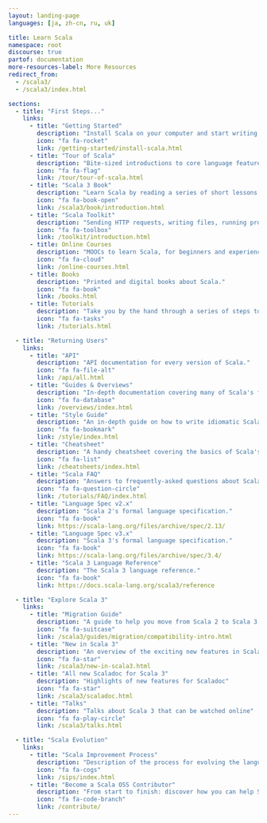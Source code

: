```yaml
---
layout: landing-page
languages: [ja, zh-cn, ru, uk]

title: Learn Scala
namespace: root
discourse: true
partof: documentation
more-resources-label: More Resources
redirect_from:
  - /scala3/
  - /scala3/index.html

sections:
  - title: "First Steps..."
    links:
      - title: "Getting Started"
        description: "Install Scala on your computer and start writing some Scala code!"
        icon: "fa fa-rocket"
        link: /getting-started/install-scala.html
      - title: "Tour of Scala"
        description: "Bite-sized introductions to core language features."
        icon: "fa fa-flag"
        link: /tour/tour-of-scala.html
      - title: "Scala 3 Book"
        description: "Learn Scala by reading a series of short lessons."
        icon: "fa fa-book-open"
        link: /scala3/book/introduction.html
      - title: "Scala Toolkit"
        description: "Sending HTTP requests, writing files, running processes, parsing JSON..."
        icon: "fa fa-toolbox"
        link: /toolkit/introduction.html
      - title: Online Courses
        description: "MOOCs to learn Scala, for beginners and experienced programmers."
        icon: "fa fa-cloud"
        link: /online-courses.html
      - title: Books
        description: "Printed and digital books about Scala."
        icon: "fa fa-book"
        link: /books.html
      - title: Tutorials
        description: "Take you by the hand through a series of steps to create Scala applications."
        icon: "fa fa-tasks"
        link: /tutorials.html

  - title: "Returning Users"
    links:
      - title: "API"
        description: "API documentation for every version of Scala."
        icon: "fa fa-file-alt"
        link: /api/all.html
      - title: "Guides & Overviews"
        description: "In-depth documentation covering many of Scala's features."
        icon: "fa fa-database"
        link: /overviews/index.html
      - title: "Style Guide"
        description: "An in-depth guide on how to write idiomatic Scala code."
        icon: "fa fa-bookmark"
        link: /style/index.html
      - title: "Cheatsheet"
        description: "A handy cheatsheet covering the basics of Scala's syntax."
        icon: "fa fa-list"
        link: /cheatsheets/index.html
      - title: "Scala FAQ"
        description: "Answers to frequently-asked questions about Scala."
        icon: "fa fa-question-circle"
        link: /tutorials/FAQ/index.html
      - title: "Language Spec v2.x"
        description: "Scala 2's formal language specification."
        icon: "fa fa-book"
        link: https://scala-lang.org/files/archive/spec/2.13/
      - title: "Language Spec v3.x"
        description: "Scala 3's formal language specification."
        icon: "fa fa-book"
        link: https://scala-lang.org/files/archive/spec/3.4/
      - title: "Scala 3 Language Reference"
        description: "The Scala 3 language reference."
        icon: "fa fa-book"
        link: https://docs.scala-lang.org/scala3/reference

  - title: "Explore Scala 3"
    links:
      - title: "Migration Guide"
        description: "A guide to help you move from Scala 2 to Scala 3."
        icon: "fa fa-suitcase"
        link: /scala3/guides/migration/compatibility-intro.html
      - title: "New in Scala 3"
        description: "An overview of the exciting new features in Scala 3."
        icon: "fa fa-star"
        link: /scala3/new-in-scala3.html
      - title: "All new Scaladoc for Scala 3"
        description: "Highlights of new features for Scaladoc"
        icon: "fa fa-star"
        link: /scala3/scaladoc.html
      - title: "Talks"
        description: "Talks about Scala 3 that can be watched online"
        icon: "fa fa-play-circle"
        link: /scala3/talks.html

  - title: "Scala Evolution"
    links:
      - title: "Scala Improvement Process"
        description: "Description of the process for evolving the language, and list of all the Scala Improvement Proposals (SIPs)."
        icon: "fa fa-cogs"
        link: /sips/index.html
      - title: "Become a Scala OSS Contributor"
        description: "From start to finish: discover how you can help Scala's open-source ecosystem"
        icon: "fa fa-code-branch"
        link: /contribute/
---
```

